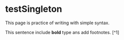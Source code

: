 # testSingleton

This page is practice of writing with simple syntax.

This sentence include **bold** type ans add footnotes. [^1]
